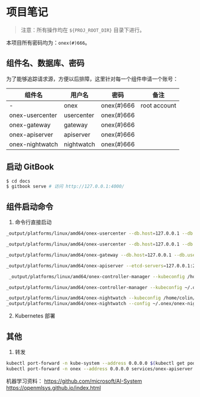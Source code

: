 # 项目笔记

> 注意：所有操作均在 `${PROJ_ROOT_DIR}` 目录下进行。

本项目所有密码均为：`onex(#)666`。

## 组件名、数据库、密码

为了能够追踪请求源，方便以后排障，这里针对每一个组件申请一个账号：

| 组件名 | 用户名 | 密码 | 备注 |
| ----------- | ----------- | ----------- | ----------- |
| - | onex | onex(#)666 | root account |
| onex-usercenter | usercenter | onex(#)666 | |
| onex-gateway | gateway | onex(#)666 | |
| onex-apiserver | apiserver | onex(#)666 | |
| onex-nightwatch | nightwatch | onex(#)666 | |

## 启动 GitBook

```bash
$ cd docs
$ gitbook serve # 访问 http://127.0.0.1:4000/
```

## 组件启动命令

1. 命令行直接启动

```bash
_output/platforms/linux/amd64/onex-usercenter --db.host=127.0.0.1 --db.username=onex --db.password='onex(#)666' --db.database=onex --redis.addr=127.0.0.1:6379 --redis.password='onex(#)666' --etcd.endpoints=127.0.0.1:2379 --kafka.brokers=localhost:9092 --http.addr=0.0.0.0:38443 --grpc.addr=0.0.0.0:39090

_output/platforms/linux/amd64/onex-usercenter --db.host=127.0.0.1 --db.username=onex --db.password='onex(#)666' --db.database=onex --redis.addr=127.0.0.1:6379 --redis.password='onex(#)666' --etcd.endpoints=127.0.0.1:2379 --kafka.brokers=localhost:9092 --http.addr=0.0.0.0:38443 --grpc.addr=0.0.0.0:39090 --tls.use-tls=true --tls.cert=/home/colin/.onex/cert/onex-usercenter.pem --tls.key=/home/colin/.onex/cert/onex-usercenter-key.pem

_output/platforms/linux/amd64/onex-gateway --db.host=127.0.0.1 --db.username=onex --db.password='onex(#)666' --db.database=onex --etcd.endpoints=127.0.0.1:2379 --insecure.addr=0.0.0.0:38443 --secure.bind-address=0.0.0.0 --secure.bind-port=39090 --grpc.addr=0.0.0.0:51020 --kubeconfig=$HOME/.onex/config --usercenter.server=127.0.0.1:38443

_output/platforms/linux/amd64/onex-apiserver --etcd-servers=127.0.0.1:2379 --secure-port=31443 --bind-address=0.0.0.0 --client-ca-file=/home/colin/.onex/cert/ca.pem --tls-cert-file=/home/colin/.onex/cert/onex-apiserver.pem --tls-private-key-file=/home/colin/.onex/cert/onex-apiserver-key.pem

 _output/platforms/linux/amd64/onex-controller-manager --kubeconfig /home/colin/.onex/config --mysql-database=onex --mysql-host=127.0.0.1:3306 --mysql-username=onex --mysql-password='onex(#)666'

_output/platforms/linux/amd64/onex-controller-manager --kubeconfig ~/.onex/config --config configs/onex-controller-manager.yaml

_output/platforms/linux/amd64/onex-nightwatch --kubeconfig /home/colin/.onex/config --db.host=127.0.0.1 --db.username=onex --db.password='onex(#)666' --db.database=onex --redis.addr=127.0.0.1:6379 --redis.password='onex(#)666' --redis.database=1
_output/platforms/linux/amd64/onex-nightwatch --config ~/.onex/onex-nightwatch.yaml

```

2. Kubernetes 部署


## 其他

1. 转发

```bash
kubectl port-forward -n kube-system --address 0.0.0.0 $(kubectl get pods -n kube-system --selector "app.kubernetes.io/name=traefik" --output=name) 8000:9000
kubectl port-forward -n onex --address 0.0.0.0 services/onex-apiserver 52010:https
```

机器学习资料：
https://github.com/microsoft/AI-System
https://openmlsys.github.io/index.html
